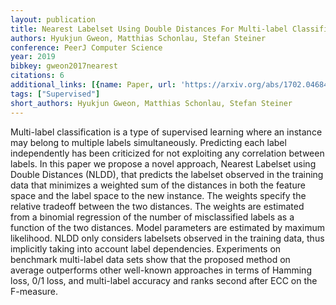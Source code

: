 ```yaml
---
layout: publication
title: Nearest Labelset Using Double Distances For Multi-label Classification
authors: Hyukjun Gweon, Matthias Schonlau, Stefan Steiner
conference: PeerJ Computer Science
year: 2019
bibkey: gweon2017nearest
citations: 6
additional_links: [{name: Paper, url: 'https://arxiv.org/abs/1702.04684'}]
tags: ["Supervised"]
short_authors: Hyukjun Gweon, Matthias Schonlau, Stefan Steiner
---
```

Multi-label classification is a type of supervised learning where an instance
may belong to multiple labels simultaneously. Predicting each label
independently has been criticized for not exploiting any correlation between
labels. In this paper we propose a novel approach, Nearest Labelset using
Double Distances (NLDD), that predicts the labelset observed in the training
data that minimizes a weighted sum of the distances in both the feature space
and the label space to the new instance. The weights specify the relative
tradeoff between the two distances. The weights are estimated from a binomial
regression of the number of misclassified labels as a function of the two
distances. Model parameters are estimated by maximum likelihood. NLDD only
considers labelsets observed in the training data, thus implicitly taking into
account label dependencies. Experiments on benchmark multi-label data sets show
that the proposed method on average outperforms other well-known approaches in
terms of Hamming loss, 0/1 loss, and multi-label accuracy and ranks second
after ECC on the F-measure.